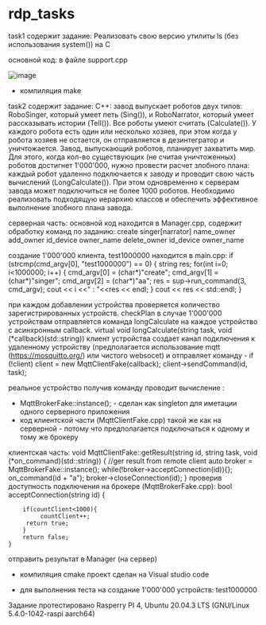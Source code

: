 
# rdp_tasks

task1 содержит задание:
Реализовать свою версию утилиты ls (без использования system()) на C

основной код:
в файле support.cpp

![image](https://user-images.githubusercontent.com/8803512/159418192-d57aa63a-78e1-4504-9336-4711aac83b14.png)

* компиляция 
   make

task2 содержит задание:
C++: завод выпускает роботов двух типов: RoboSinger, который умеет петь (Sing()), и
RoboNarrator, который умеет рассказывать истории (Tell()). Все роботы умеют считать
(Calculate()). У каждого робота есть один или несколько хозяев, при этом когда у робота
хозяев не остается, он отправляется в дезинтегратор и уничтожается. Завод, выпускающий
роботов, планирует захватить мир. Для этого, когда кол-во существующих (не считая
уничтоженных) роботов достигнет 1'000'000, нужно провести расчет злобного плана: каждый
робот удаленно подключается к заводу и проводит свою часть вычислений (LongCalculate()).
При этом одновременно к серверам завода может подключиться не более 1000 роботов.
Необходимо реализовать подходящую иерархию классов и обеспечить эффективное
выполнение злобного плана завода.



серверная часть:
основной код находится в Manager.cpp,
содержит обработку команд по заданию:
  create singer[narrator] name_owner
  add_owner id_device owner_name
  delete_owner id_device owner_name

создание 1'000'000 клиента,
       test1000000 находится в main.cpp:
          if (strcmp(cmd_argv[0], "test1000000") == 0)
            {
                string res;
                for(int i=0; i<1000000; i++)
                    {
                        cmd_argv[0] = (char*)"create";
                        cmd_argv[1] = (char*)"singer";
                        cmd_argv[2] = (char*)"aa";
                        res = sup->run_command(3, cmd_argv);
                        cout << i <<" : "<<res << endl;
                    }
                cout << res << std::endl;
            }
  
при каждом добавлении устройства проверяется количество зарегистрированных устройств. checkPlan
в случае 1'000'000 устройствам отправляется команда longCalculate на каждое устройство с асинхронным callback.
 virtual void longCalculate(string task, void (*callback)(std::string))
клиент устройства создает канал подключения к удаленному устройству (предполагается использование  mqtt (https://mosquitto.org/) или чистого websocet)
и отправляет команду - 
  if (!client)
            client = new MqttClientFake(callback);
        client->sendCommand(id, task);
        
реальное устройство получив команду проводит вычисление :
 * MqttBrokerFake::instance(); - сделан как singleton для иметации одного серверного приложения
 * код клиентской части (MqttClientFake.cpp) такой же как на серверной - потому что предполагается подключаться к одному и тому же брокеру
 
клиентская часть:
 void MqttClientFake::getResult(string id, string task, void (*on_command)(std::string))
{
         //ger result from remote client
        auto broker = MqttBrokerFake::instance();
        while(!broker->acceptConnection(id)){};
        on_command(id + "a");
        broker->closeConnection(id);
}
проверив доступность подключения на брокере (MqttBrokerFake.cpp):
bool acceptConnection(string id)
    {
        
        if(countClient<1000){
             countClient++;
         return true;
        }
        return false;
    }
 отправить результат в Manager (на сервер)
 
 * компиляция 
            cmake проект сделан на Visual studio code
            
 * для выполнения теста на создание 1'000'000 устройств: test1000000
            
            
 Задание протестировано Rasperry PI 4, Ubuntu 20.04.3 LTS (GNU/Linux 5.4.0-1042-raspi aarch64)
      
